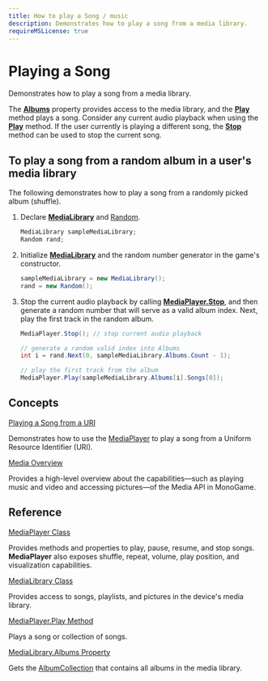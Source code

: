 ```yaml
---
title: How to play a Song / music
description: Demonstrates how to play a song from a media library.
requireMSLicense: true
---
```


# Playing a Song

Demonstrates how to play a song from a media library.

The **[Albums](xref:Microsoft.Xna.Framework.Media.MediaLibrary.Albums#Microsoft_Xna_Framework_Media_Album)** property provides access to the media library, and the **[Play](xref:Microsoft.Xna.Framework.Media.MediaPlayer#Microsoft_Xna_Framework_Media_MediaPlayer_Play_Microsoft_Xna_Framework_Media_Song_)** method plays a song. Consider any current audio playback when using the **[Play](xref:Microsoft.Xna.Framework.Media.MediaPlayer#Microsoft_Xna_Framework_Media_MediaPlayer_Play_Microsoft_Xna_Framework_Media_Song_)** method. If the user currently is playing a different song, the **[Stop](xref:Microsoft.Xna.Framework.Media.MediaPlayer#Microsoft_Xna_Framework_Media_MediaPlayer_Stop)** method can be used to stop the current song.

## To play a song from a random album in a user's media library

The following demonstrates how to play a song from a randomly picked album (shuffle).

1. Declare **[MediaLibrary](xref:Microsoft.Xna.Framework.Media.MediaLibrary#Microsoft_Xna_Framework_Media_MediaLibrary)** and [Random](http://msdn.microsoft.com/en-us/library/system.random.aspx).

    ```csharp
    MediaLibrary sampleMediaLibrary;
    Random rand;
    ```

2. Initialize **[MediaLibrary](xref:Microsoft.Xna.Framework.Media.MediaLibrary#Microsoft_Xna_Framework_Media_MediaLibrary)** and the random number generator in the game's constructor.

    ```csharp
    sampleMediaLibrary = new MediaLibrary();
    rand = new Random();
    ```

3. Stop the current audio playback by calling **[MediaPlayer.Stop](xref:Microsoft.Xna.Framework.Media.MediaPlayer#Microsoft_Xna_Framework_Media_MediaPlayer_Stop)**, and then generate a random number that will serve as a valid album index. Next, play the first track in the random album.

    ```csharp
    MediaPlayer.Stop(); // stop current audio playback 
    
    // generate a random valid index into Albums
    int i = rand.Next(0, sampleMediaLibrary.Albums.Count - 1);
    
    // play the first track from the album
    MediaPlayer.Play(sampleMediaLibrary.Albums[i].Songs[0]);
    ```

## Concepts

[Playing a Song from a URI](HowTo_PlaySongfromURI.md)

Demonstrates how to use the [MediaPlayer](xref:Microsoft.Xna.Framework.Media.MediaPlayer#Microsoft_Xna_Framework_Media_MediaPlayer) to play a song from a Uniform Resource Identifier (URI).

[Media Overview](../../whatis/WhatIs_Audio.md)

Provides a high-level overview about the capabilities—such as playing music and video and accessing pictures—of the Media API in MonoGame.

## Reference

[MediaPlayer Class](xref:Microsoft.Xna.Framework.Media.MediaPlayer#Microsoft_Xna_Framework_Media_MediaPlayer)

Provides methods and properties to play, pause, resume, and stop songs. **MediaPlayer** also exposes shuffle, repeat, volume, play position, and visualization capabilities.

[MediaLibrary Class](xref:Microsoft.Xna.Framework.Media.MediaLibrary#Microsoft_Xna_Framework_Media_MediaLibrary)

Provides access to songs, playlists, and pictures in the device's media library.

[MediaPlayer.Play Method](xref:Microsoft.Xna.Framework.Media.MediaPlayer#Microsoft_Xna_Framework_Media_MediaPlayer_Play_Microsoft_Xna_Framework_Media_Song_)

Plays a song or collection of songs.

[MediaLibrary.Albums Property](xref:Microsoft.Xna.Framework.Media.MediaLibrary.Albums#Microsoft_Xna_Framework_Media_Album)

Gets the [AlbumCollection](xref:Microsoft.Xna.Framework.Media.AlbumCollection#Microsoft_Xna_Framework_Media_AlbumCollection) that contains all albums in the media library.
